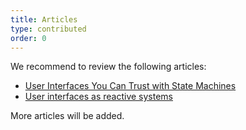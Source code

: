 ```yaml
---
title: Articles
type: contributed
order: 0
---
```


We recommend to review the following articles:

- [User Interfaces You Can Trust with State Machines](https://medium.com/dailyjs/user-interfaces-you-can-trust-with-state-machines-49de7fa138a6) 
- [User interfaces as reactive systems](http://brucou.github.io/documentation/v1/contributed/User%20interfaces%20as%20reactive%20systems.html)

More articles will be added.
